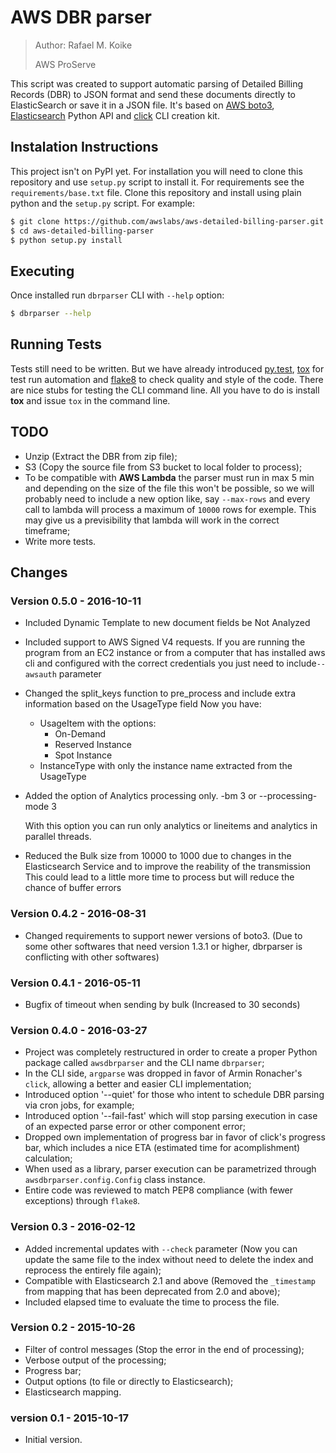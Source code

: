 
# AWS DBR parser #

> Author: Rafael M. Koike
>
> AWS ProServe

This script was created to support automatic parsing of Detailed Billing Records
(DBR) to JSON format and send these documents directly to ElasticSearch or save
it in a JSON file. It's based on [AWS boto3](https://aws.amazon.com/pt/sdk-for-python/),
[Elasticsearch](https://www.elastic.co/guide/en/elasticsearch/client/python-api/current/)
Python API and [click](http://click.pocoo.org/) CLI creation kit.


## Instalation Instructions

This project isn't on PyPI yet. For installation you will need to clone this
repository and use `setup.py` script to install it. For requirements see
the `requirements/base.txt` file. Clone this repository and install
using plain python and the `setup.py` script. For example:

```bash
$ git clone https://github.com/awslabs/aws-detailed-billing-parser.git
$ cd aws-detailed-billing-parser
$ python setup.py install
```

## Executing

Once installed run `dbrparser` CLI with `--help` option:

```bash
$ dbrparser --help
```

## Running Tests

Tests still need to be written. But we have already introduced
[py.test](http://pytest.org/), [tox](https://testrun.org/tox/latest/) for test
run automation and [flake8](https://gitlab.com/pycqa/flake8) to check quality
and style of the code. There are nice stubs for testing the CLI command line.
All you have to do is install **tox** and issue `tox` in the command line.


## TODO

* Unzip (Extract the DBR from zip file);
* S3 (Copy the source file from S3 bucket to local folder to process);
* To be compatible with **AWS Lambda** the parser must run in max 5 min and
depending on the size of the file this won't be possible, so we will probably
need to include a new option like, say `--max-rows` and every call to lambda
will process a maximum of `10000` rows for exemple. This may give us a
previsibility that lambda will work in the correct timeframe;
* Write more tests.


## Changes

### Version 0.5.0 - 2016-10-11

* Included Dynamic Template to new document fields be Not Analyzed
* Included support to AWS Signed V4 requests.
If you are running the program from an EC2 instance or from a computer 
that has installed aws cli and configured with the correct credentials
 you just need to include`--awsauth` parameter
* Changed the split_keys function to pre_process and include extra information
based on the UsageType field
Now you have:
    * UsageItem with the options: 
        - On-Demand
        - Reserved Instance
        - Spot Instance
    * InstanceType with only the instance name extracted from the UsageType
    
* Added the option of Analytics processing only. -bm 3 or --processing-mode 3

    With this option you can run only analytics or lineitems and analytics in parallel threads.

* Reduced the Bulk size from 10000 to 1000 due to changes in the Elasticsearch Service and to improve the reability of the transmission
This could lead to a little more time to process but will reduce the chance of buffer errors

### Version 0.4.2 - 2016-08-31

* Changed requirements to support newer versions of boto3. 
(Due to some other softwares that need version 1.3.1 or higher, dbrparser is conflicting with other softwares)

### Version 0.4.1 - 2016-05-11

* Bugfix of timeout when sending by bulk (Increased to 30 seconds)

### Version 0.4.0 - 2016-03-27

* Project was completely restructured in order to create a proper Python
package called `awsdbrparser` and the CLI name `dbrparser`;
* In the CLI side, `argparse` was dropped in favor of Armin Ronacher's `click`,
allowing a better and easier CLI implementation;
* Introduced option '--quiet' for those who intent to schedule DBR parsing via
cron jobs, for example;
* Introduced option '--fail-fast' which will stop parsing execution in case of
an expected parse error or other component error;
* Dropped own implementation of progress bar in favor of click's progress bar,
which includes a nice ETA (estimated time for acomplishment) calculation;
* When used as a library, parser execution can be parametrized through
`awsdbrparser.config.Config` class instance.
* Entire code was reviewed to match PEP8 compliance (with fewer exceptions)
through `flake8`.

### Version 0.3 - 2016-02-12

* Added incremental updates with `--check` parameter (Now you can update the
same file to the index without need to delete the index and reprocess the
entirely file again);
* Compatible with Elasticsearch 2.1 and above (Removed the `_timestamp` from
mapping that has been deprecated from 2.0 and above);
* Included elapsed time to evaluate the time to process the file.

### Version 0.2 - 2015-10-26

* Filter of control messages (Stop the error in the end of processing);
* Verbose output of the processing;
* Progress bar;
* Output options (to file or directly to Elasticsearch);
* Elasticsearch mapping.

### version 0.1 - 2015-10-17

* Initial version.
